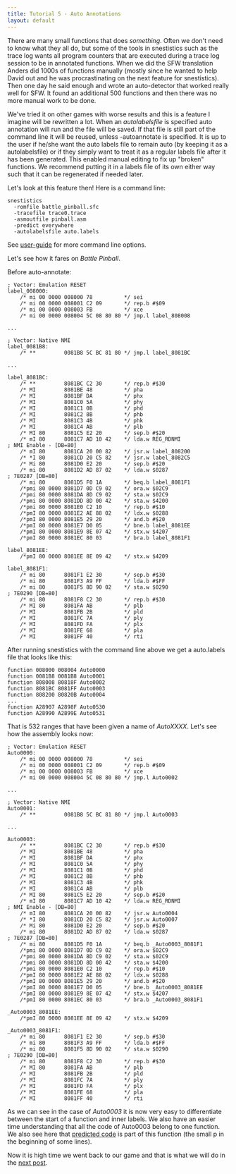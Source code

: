 ```yaml
---
title: Tutorial 5 - Auto Annotations
layout: default
---
```

There are many small functions that does _something_. Often we don't need to know what they all do, but some of the tools in snestistics such as the trace log wants all program counters that are executed during a trace log session to be in annotated functions. When we did the SFW translation Anders did 1000s of functions manually (mostly since he wanted to help David out and he was procrastinating on the next feature for snestistics). Then one day he said enough and wrote an auto-detector that worked really well for SFW. It found an additional 500 functions and then there was no more manual work to be done.

We've tried it on other games with worse results and this is a feature I imagine will be rewritten a lot. When an *autolabelsfile* is specified auto annotation will run and the file will be saved. If that file is still part of the command line it will be reused, unless -autoannotate is specified. It is up to the user if he/she want the auto labels file to remain auto (by keeping it as a autolabelsfile) or if they simply want to treat it as a regular labels file after it has been generated. This enabled manual editing to fix up "broken" functions. We recommend putting it in a labels file of its own either way such that it can be regenerated if needed later.

Let's look at this feature then! Here is a command line:
~~~~~~~~~~~~~~~~
snestistics
  -romfile battle_pinball.sfc
  -tracefile trace0.trace
  -asmoutfile pinball.asm
  -predict everywhere
  -autolabelsfile auto.labels
~~~~~~~~~~~~~~~~~~~~~~~
See [user-guide](user-guide) for more command line options.

Let's see how it fares on _Battle Pinball_.

Before auto-annotate:
~~~~~~~~~~~~~~~~~~~~~~~
; Vector: Emulation RESET
label_008000:
    /* mi 00 0000 008000 78          */ sei
    /* mi 00 0000 008001 C2 09       */ rep.b #$09
    /* mi 00 0000 008003 FB          */ xce
    /* mi 00 0000 008004 5C 08 80 80 */ jmp.l label_808008

...

; Vector: Native NMI
label_0081B8:
    /* **         0081B8 5C BC 81 80 */ jmp.l label_8081BC

...

label_8081BC:
    /* **         8081BC C2 30       */ rep.b #$30
    /* MI         8081BE 48          */ pha
    /* MI         8081BF DA          */ phx
    /* MI         8081C0 5A          */ phy
    /* MI         8081C1 0B          */ phd
    /* MI         8081C2 8B          */ phb
    /* MI         8081C3 4B          */ phk
    /* MI         8081C4 AB          */ plb
    /* MI 80      8081C5 E2 20       */ sep.b #$20
    /* mI 80      8081C7 AD 10 42    */ lda.w REG_RDNMI                 ; NMI Enable - [DB=80]
    /* mI 80      8081CA 20 00 82    */ jsr.w label_808200
    /* *I 80      8081CD 20 C5 82    */ jsr.w label_8082C5
    /* Mi 80      8081D0 E2 20       */ sep.b #$20
    /* mi 80      8081D2 AD 87 02    */ lda.w $0287                     ; 7E0287 [DB=80]
    /* mi 80      8081D5 F0 1A       */ beq.b label_8081F1
    /*pmi 80 0000 8081D7 0D C9 02    */ ora.w $02C9
    /*pmi 80 0000 8081DA 8D C9 02    */ sta.w $02C9
    /*pmi 80 0000 8081DD 8D 00 42    */ sta.w $4200
    /*pmi 80 0000 8081E0 C2 10       */ rep.b #$10
    /*pmI 80 0000 8081E2 AE 88 02    */ ldx.w $0288
    /*pmI 80 0000 8081E5 29 20       */ and.b #$20
    /*pmI 80 0000 8081E7 D0 05       */ bne.b label_8081EE
    /*pmI 80 0000 8081E9 8E 07 42    */ stx.w $4207
    /*pmI 80 0000 8081EC 80 03       */ bra.b label_8081F1

label_8081EE:
    /*pmI 80 0000 8081EE 8E 09 42    */ stx.w $4209

label_8081F1:
    /* mi 80      8081F1 E2 30       */ sep.b #$30
    /* mi 80      8081F3 A9 FF       */ lda.b #$FF
    /* mi 80      8081F5 8D 90 02    */ sta.w $0290                     ; 7E0290 [DB=80]
    /* mi 80      8081F8 C2 30       */ rep.b #$30
    /* MI 80      8081FA AB          */ plb
    /* MI         8081FB 2B          */ pld
    /* MI         8081FC 7A          */ ply
    /* MI         8081FD FA          */ plx
    /* MI         8081FE 68          */ pla
    /* MI         8081FF 40          */ rti
~~~~~~~~~~~~~~~~~~~~~~~

After running snestistics with the command line above we get a auto.labels file that looks like this:
~~~~~~~~~~~~~~~~~~~~~~~
function 008000 008004 Auto0000
function 0081B8 0081B8 Auto0001
function 808008 80818F Auto0002
function 8081BC 8081FF Auto0003
function 808200 80820B Auto0004
...
function A28907 A2898F Auto0530
function A28990 A2899E Auto0531
~~~~~~~~~~~~~~~~~~~~~~~
That is 532 ranges that have been given a name of *AutoXXXX*. Let's see how the assembly looks now:
~~~~~~~~~~~~~~~~~~~~~~~
; Vector: Emulation RESET
Auto0000:
    /* mi 00 0000 008000 78          */ sei
    /* mi 00 0000 008001 C2 09       */ rep.b #$09
    /* mi 00 0000 008003 FB          */ xce
    /* mi 00 0000 008004 5C 08 80 80 */ jmp.l Auto0002

...

; Vector: Native NMI
Auto0001:
    /* **         0081B8 5C BC 81 80 */ jmp.l Auto0003

...

Auto0003:
    /* **         8081BC C2 30       */ rep.b #$30
    /* MI         8081BE 48          */ pha
    /* MI         8081BF DA          */ phx
    /* MI         8081C0 5A          */ phy
    /* MI         8081C1 0B          */ phd
    /* MI         8081C2 8B          */ phb
    /* MI         8081C3 4B          */ phk
    /* MI         8081C4 AB          */ plb
    /* MI 80      8081C5 E2 20       */ sep.b #$20
    /* mI 80      8081C7 AD 10 42    */ lda.w REG_RDNMI                 ; NMI Enable - [DB=80]
    /* mI 80      8081CA 20 00 82    */ jsr.w Auto0004
    /* *I 80      8081CD 20 C5 82    */ jsr.w Auto0007
    /* Mi 80      8081D0 E2 20       */ sep.b #$20
    /* mi 80      8081D2 AD 87 02    */ lda.w $0287                     ; 7E0287 [DB=80]
    /* mi 80      8081D5 F0 1A       */ beq.b _Auto0003_8081F1
    /*pmi 80 0000 8081D7 0D C9 02    */ ora.w $02C9
    /*pmi 80 0000 8081DA 8D C9 02    */ sta.w $02C9
    /*pmi 80 0000 8081DD 8D 00 42    */ sta.w $4200
    /*pmi 80 0000 8081E0 C2 10       */ rep.b #$10
    /*pmI 80 0000 8081E2 AE 88 02    */ ldx.w $0288
    /*pmI 80 0000 8081E5 29 20       */ and.b #$20
    /*pmI 80 0000 8081E7 D0 05       */ bne.b _Auto0003_8081EE
    /*pmI 80 0000 8081E9 8E 07 42    */ stx.w $4207
    /*pmI 80 0000 8081EC 80 03       */ bra.b _Auto0003_8081F1

_Auto0003_8081EE:
    /*pmI 80 0000 8081EE 8E 09 42    */ stx.w $4209

_Auto0003_8081F1:
    /* mi 80      8081F1 E2 30       */ sep.b #$30
    /* mi 80      8081F3 A9 FF       */ lda.b #$FF
    /* mi 80      8081F5 8D 90 02    */ sta.w $0290                     ; 7E0290 [DB=80]
    /* mi 80      8081F8 C2 30       */ rep.b #$30
    /* MI 80      8081FA AB          */ plb
    /* MI         8081FB 2B          */ pld
    /* MI         8081FC 7A          */ ply
    /* MI         8081FD FA          */ plx
    /* MI         8081FE 68          */ pla
    /* MI         8081FF 40          */ rti
~~~~~~~~~~~~~~~~~~~~~~~
As we can see in the case of *Auto0003* it is now very easy to differentiate between the start of a function and inner labels. We also have an easier time understanding that all the code of Auto0003 belong to one function. We also see here that [predicted code](tutorial-predict) is part of this function (the small p in the beginning of some lines).

Now it is high time we went back to our game and that is what we will do in the [next post](tutorial-re1).
